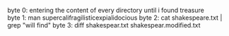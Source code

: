 byte 0: entering the content of every directory until i found treasure       
byte 1: man supercalifragilisticexpialidocious
byte 2: cat shakespeare.txt | grep "will find"
byte 3: diff shakespear.txt shakespear.modified.txt
